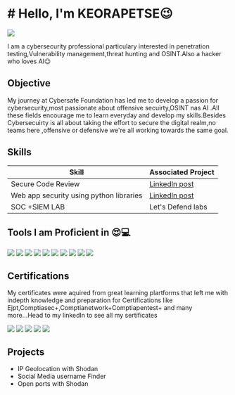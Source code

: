 # # Hello, I'm KEORAPETSE😉
<a href="https://www.linkedin.com/in/keorapetse-malgas-5ba1b421a/"><img src="https://img.shields.io/badge/-LinkedIn-0072b1?&style=for-the-badge&logo=linkedin&logoColor=white" /></a>



I am a cybersecurity professional particulary interested in penetration testing,Vulnerability management,threat hunting and OSINT.Also a hacker who loves AI😉

## Objective

My journey at Cybersafe Foundation has led me to develop a passion for cybersecurity,most passionate about offensive secuirty,OSINT nas AI .All these fields encourage me to learn everyday and develop my skills.Besides Cybersecuirty is all about taking the effort to secure the digital realm,no teams here ,offensive or defensive we're all working towards the same goal. 

## Skills


| Skill                                         | Associated Project         |
|-----------------------------------------------|----------------------------|
| Secure Code Review                            | <a href="https://www.linkedin.com/posts/keorapetse-malgas_openday-securecodereview-cybersecurity-activity-7231627282849689600-TIL6?utm_source=share&utm_medium=member_desktop">Linkedln post</a>|
| Web app security using python libraries       | <a href="https://www.linkedin.com/posts/keorapetse-malgas_cybersecurity-cybergirl4-cybersafefoundation-activity-7261749128664113152-cgY-?utm_source=share&utm_medium=member_desktop">Linkedln post</a>|
| SOC +SIEM LAB                                 | Let's Defend labs|


## Tools I am Proficient in 😍💻
<div>
    <img src="https://img.shields.io/badge/-Wireshark-1679A7?&style=for-the-badge&logo=Wireshark&logoColor=white" />
    <img src="https://img.shields.io/badge/Metasploit_Framework-red?logo=metasploit&logoColor=white" />
    <img src="https://img.shields.io/badge/John_the_Ripper-blue?logo=git&logoColor=white" />
    <img src="https://img.shields.io/badge/OWASP_ZAP-blue?logo=zap&logoColor=black" />
    <img src="https://img.shields.io/badge/Netcat-black?logo=netcat&logoColor=white" />
    <img src="https://img.shields.io/badge/Burp_Suite-orange?logo=burp&logoColor=white" />
    <img src="https://img.shields.io/badge/Gophish-green?logo=gophish&logoColor=white" />
    <img src="https://img.shields.io/badge/Nmap-blue?logo=nmap&logoColor=white" />
    <img src="https://img.shields.io/badge/Maltego-darkyellow?logo=maltego&logoColor=white" />
    <img src="https://img.shields.io/badge/Nikto-black?logo=nikto&logoColor=white" />
    
</div>


## Certifications
My certificates were aquired from great learning plartforms that left me with indepth knowledge and preparation for Certifications like Ejpt,Comptiasec+,Comptianetwork+Comptiapentest+ and many more...Head to my linkedln to see all my sertificates 
<div>
<img src="https://img.shields.io/badge/INE-orange?logo=internet-explorer&logoColor=black" />
<img src="https://img.shields.io/badge/-Network%2B-007ACC?&style=for-the-badge&logo=CompTIA&logoColor=white" />
<img src="https://img.shields.io/badge/-A%2B-4D4D4D?&style=for-the-badge&logo=CompTIA&logoColor=white" />
<img src="https://img.shields.io/badge/TCM-CyberMentor-purple?logo=github&logoColor=white" />
<img src="(https://img.shields.io/badge/Infosec-informational?logo=infosec&logoColor=white" />
</div>

## Projects
- IP Geolocation with Shodan
- Social Media username Finder
- Open ports with Shodan
